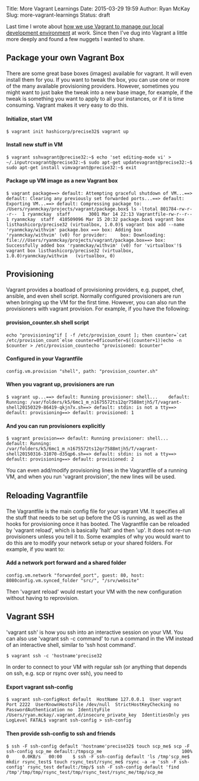 Title: More Vagrant Learnings
Date: 2015-03-29 19:59
Author: Ryan McKay
Slug: more-vagrant-learnings
Status: draft

Last time I wrote about [how we use Vagrant to manage our local development environment](http://againstentropy.blogspot.com/2015/01/vagrant-for-local-development.html) at work. Since then I've dug into Vagrant a little more deeply and found a few nuggets I wanted to share.  

<h2>

</p>

Package your own Vagrant Box

</h2>

</p>

<div>

</p>

There are some great base boxes (images) available for vagrant. It will even install them for you. If you want to tweak the box, you can use one or more of the many available provisioning providers. However, sometimes you might want to just bake the tweak into a new base image, for example, if the tweak is something you want to apply to all your instances, or if it is time consuming. Vagrant makes it very easy to do this.

</div>

</p>

<h4>

</p>

Initialize, start VM

</h4>

</p>

``` brush:
$ vagrant init hashicorp/precise32$ vagrant up
```

</p>

<h4>

</p>

Install new stuff in VM

</h4>

</p>

``` brush:
$ vagrant sshvagrant@precise32:~$ echo 'set editing-mode vi' > ~/.inputrcvagrant@precise32:~$ sudo apt-get updatevagrant@precise32:~$ sudo apt-get install vimvagrant@precise32:~$ exit
```

</p>

<h4>

</p>

Package up VM image as a new Vagrant box

</h4>

</p>

``` brush:
$ vagrant package==> default: Attempting graceful shutdown of VM...==> default: Clearing any previously set forwarded ports...==> default: Exporting VM...==> default: Compressing package to: /Users/ryanmckay/projects/vagrant/package.box$ ls -ltotal 801784-rw-r--r--  1 ryanmckay  staff       3001 Mar 14 22:13 Vagrantfile-rw-r--r--  1 ryanmckay  staff  410509096 Mar 15 20:32 package.box$ vagrant box listhashicorp/precise32 (virtualbox, 1.0.0)$ vagrant box add --name 'ryanmckay/withvim' package.box ==> box: Adding box 'ryanmckay/withvim' (v0) for provider:     box: Downloading: file:///Users/ryanmckay/projects/vagrant/package.box==> box: Successfully added box 'ryanmckay/withvim' (v0) for 'virtualbox'!$ vagrant box listhashicorp/precise32 (virtualbox, 1.0.0)ryanmckay/withvim   (virtualbox, 0)
```

</p>

<h2>

</p>

Provisioning

</h2>

</p>

<div>

</p>

Vagrant provides a boatload of provisioning providers, e.g. puppet, chef, ansible, and even shell script. Normally configured provisioners are run when bringing up the VM for the first time. However, you can also run the provisioners with vagrant provision. For example, if you have the following:

</div>

</p>

<h4>

</p>

provision_counter.sh shell script

</h4>

</p>

``` brush:
echo "provisioning"if [ -f /etc/provision_count ]; then counter=`cat /etc/provision_count`else counter=0ficounter=$((counter+1))echo -n $counter > /etc/provision_countecho "provisioned: $counter"
```

</p>

<h4>

</p>

Configured in your Vagrantfile

</h4>

</p>

``` brush:
config.vm.provision "shell", path: "provision_counter.sh"
```

</p>

<h4>

</p>

When you vagrant up, provisioners are run

</h4>

</p>

``` brush:
$ vagrant up...==> default: Running provisioner: shell...    default: Running: /var/folders/k5/6mc1_m_n1675572ts12qr7588mtjh5/T/vagrant-shell20150329-86419-qkjn7x.sh==> default: stdin: is not a tty==> default: provisioning==> default: provisioned: 1
```

</p>

<h4>

</p>

And you can run provisioners explicitly

</h4>

</p>

``` brush:
$ vagrant provision==> default: Running provisioner: shell...    default: Running: /var/folders/k5/6mc1_m_n1675572ts12qr7588mtjh5/T/vagrant-shell20150316-31070-d35qp6.sh==> default: stdin: is not a tty==> default: provisioning==> default: provisioned: 2
```

</p>

  

You can even add/modify provisioning lines in the Vagrantfile of a running VM, and when you run 'vagrant provision', the new lines will be used.

  

<h2>

</p>

Reloading Vagrantfile

</h2>

</p>

The Vagrantfile is the main config file for your vagrant VM. It specifies all the stuff that needs to be set up before the OS is running, as well as the hooks for provisioning once it has booted. The Vagrantfile can be reloaded by 'vagrant reload', which is basically 'halt' and then 'up'. It does not re-run provisioners unless you tell it to. Some examples of why you would want to do this are to modify your network setup or your shared folders. For example, if you want to:  

<h4>

</p>

Add a network port forward and a shared folder

</h4>

</p>

``` brush:
config.vm.network "forwarded_port", guest: 80, host: 8080config.vm.synced_folder "src/", "/srv/website"
```

</p>

  

Then 'vagrant reload' would restart your VM with the new configuration without having to reprovision.

  

<h2>

</p>

Vagrant SSH

</h2>

</p>

'vagrant ssh' is how you ssh into an interactive session on your VM. You can also use 'vagrant ssh -c command' to run a command in the VM instead of an interactive shell, similar to 'ssh host command'.

  

``` brush:
$ vagrant ssh -c 'hostname'precise32
```

</p>

  

In order to connect to your VM with regular ssh (or anything that depends on ssh, e.g. scp or rsync over ssh), you need to

  

<h4>

</p>

Export vagrant ssh-config

</h4>

</p>

``` brush:
$ vagrant ssh-configHost default  HostName 127.0.0.1  User vagrant  Port 2222  UserKnownHostsFile /dev/null  StrictHostKeyChecking no  PasswordAuthentication no  IdentityFile /Users/ryan.mckay/.vagrant.d/insecure_private_key  IdentitiesOnly yes  LogLevel FATAL$ vagrant ssh-config > ssh-config
```

</p>

<h4>

</p>

Then provide ssh-config to ssh and friends

</h4>

</p>

``` brush:
$ ssh -F ssh-config default 'hostname'precise32$ touch scp_me$ scp -F ssh-config scp_me default:/tmpscp_me                              100%    0     0.0KB/s   00:00    $ ssh -F ssh-config default 'ls /tmp'scp_me$ mkdir rsync_test$ touch rsync_test/rsync_me$ rsync -a -e 'ssh -F ssh-config' rsync_test default:/tmp/$ ssh -F ssh-config default 'find /tmp'/tmp/tmp/rsync_test/tmp/rsync_test/rsync_me/tmp/scp_me
```

</p>

